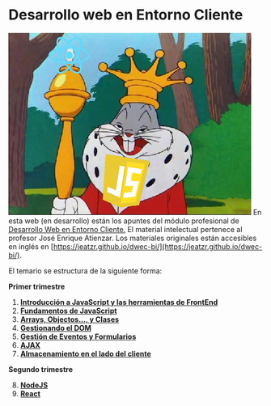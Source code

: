 # Desarrollo web en Entorno Cliente 

![Logo de la asignatura](img/js.jpg)
En esta web (en desarrollo) están los apuntes del módulo profesional de [Desarrollo Web en Entorno Cliente.](https://tmartin1284.github.io/Apuntes-DWEC/)
El material intelectual pertenece al profesor José Enrique Atienzar. Los materiales originales están accesibles en inglés en [https://jeatzr.github.io/dwec-bi/](https://jeatzr.github.io/dwec-bi/).

El temario se estructura de la siguiente forma:

**Primer trimestre**

1. **[Introducción a JavaScript y las herramientas de FrontEnd](T01/README.md)**
2. **[Fundamentos de JavaScript ](T02/README.md)**
3. **[Arrays, Objectos...,  y Clases](T03/README.md)**
4. **[Gestionando el DOM](T04/README.md)**
5. **[Gestión de Eventos y Formularios](T05/README.md)**
6. **[AJAX](T06/README.md)**
7. **[Almacenamiento en el lado del cliente](T07/README.md)**


**Segundo trimestre**

8. **[NodeJS](T08/README.md)**  
9. **[React](T09/README.md)**   









